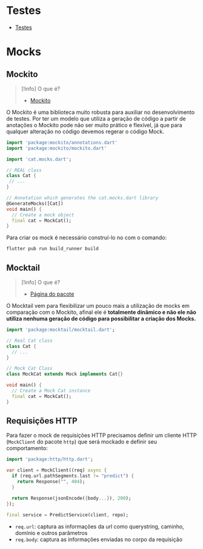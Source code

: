 # Testes

- [Testes](https://docs.flutter.dev/testing/overview)

# Mocks

## Mockito

> [!info] O que é?
> - [Mockito](https://pub.dev/packages/mockito)

O Mockito é uma biblioteca muito robusta para auxiliar no desenvolvimento de testes. Por ter um modelo que utiliza a geração de código a partir de anotações o Mockito pode não ser muito prático e flexível, já que para qualquer alteração no código devemos regerar o código Mock.

```dart
import 'package:mockito/annotations.dart'
import 'package:mockito/mockito.dart'

import 'cat.mocks.dart';

// REAL class
class Cat {
 // ...
}

// Annotation which generates the cat.mocks.dart library
@GenerateMocks([Cat])
void main() {
  // Create a mock object
  final cat = MockCat();
}
```

Para criar os mock é necessário construí-lo no com o comando:

```ps1
flutter pub run build_runner build
```


## Mocktail

> [!info] O que é?
> - [Página do pacote](https://pub.dev/packages/mocktail)

O Mocktail vem para flexibilizar um pouco mais a utilização de mocks em comparação com o Mockito, afinal ele é **totalmente dinâmico e não ele não utiliza nenhuma geração de código para possibilitar a criação dos Mocks.**

```dart
import 'package:mocktail/mocktail.dart';

// Real Cat class
class Cat {
  // ...
}

// Mock Cat Class
class MockCat extends Mock implements Cat{}

void main() {
  // Create a Mock Cat instance
  final cat = MockCat();
}
```

## Requisições HTTP

Para fazer o mock de requisições HTTP precisamos definir um cliente HTTP (`MockClient` do pacote `http`) que será mockado e definir seu comportamento:

```dart
import 'package:http/http.dart';

var client = MockClient((req) async {
  if (req.url.pathSegments.last != "predict") {
	return Response("", 404);
  }

  return Response(jsonEncode({body...}), 200);
});
    
final service = PredictService(client, repo);
```

- `req.url`: captura as informações da url como querystring, caminho, domínio e outros parâmetros
- `req.body`: captura as informações enviadas no corpo da requisição